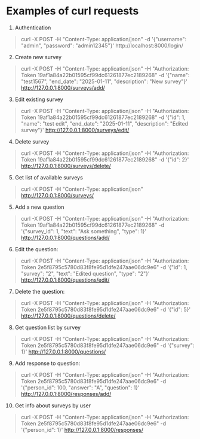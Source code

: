 # Examples of curl requests

1. Authentication
> curl -X POST -H "Content-Type: application/json" -d '{"username": "admin", "password": "admin12345"}' 
> http://localhost:8000/login/
 
2. Create new survey
> curl -X POST -H "Content-Type: application/json" -H  "Authorization: Token 19af1a84a22b01595cf99dc61261877ec2189268" 
> -d '{"name": "test1567", "end_date": "2025-01-11", "description": "New survey"}' http://127.0.0.1:8000/surveys/add/

3. Edit existing survey
> curl -X POST -H "Content-Type: application/json" -H  "Authorization: Token 19af1a84a22b01595cf99dc61261877ec2189268" 
> -d '{"id": 1, "name": "test edit", "end_date": "2025-01-11", "description": "Edited survey"}' 
> http://127.0.0.1:8000/surveys/edit/

4. Delete survey
> curl -X POST -H "Content-Type: application/json" -H  "Authorization: Token 19af1a84a22b01595cf99dc61261877ec2189268" 
> -d '{"id": 2}' http://127.0.0.1:8000/surveys/delete/

5. Get list of available surveys
> curl -X POST -H "Content-Type: application/json" http://127.0.0.1:8000/surveys/

5. Add a new question
> curl -X POST -H "Content-Type: application/json" -H  "Authorization: Token 19af1a84a22b01595cf99dc61261877ec2189268" 
> -d '{"survey_id": 1, "text": "Ask something", "type": 1}' http://127.0.0.1:8000/questions/add/

6. Edit the question:
> curl -X POST -H "Content-Type: application/json" -H  "Authorization: Token 2e5f8795c5780d83f8fe95d1dfe247aae06dc9e6" 
> -d '{"id": 1, "survey": "2", "text": "Edited question", "type": "2"}' http://127.0.0.1:8000/questions/edit/

7. Delete the question:
> curl -X POST -H "Content-Type: application/json" -H  "Authorization: Token 2e5f8795c5780d83f8fe95d1dfe247aae06dc9e6" 
> -d '{"id": 5}' http://127.0.0.1:8000/questions/delete/

8. Get question list by survey 
> curl -X POST -H "Content-Type: application/json" -H  "Authorization: Token 2e5f8795c5780d83f8fe95d1dfe247aae06dc9e6" 
> -d '{"survey": 1}' http://127.0.0.1:8000/questions/

9. Add response to question:
> curl -X POST -H "Content-Type: application/json" -H  "Authorization: Token 2e5f8795c5780d83f8fe95d1dfe247aae06dc9e6" 
> -d '{"person_id": 100, "answer": "A", "question": 1}' http://127.0.0.1:8000/responses/add/

10. Get info about surveys by user
> curl -X POST -H "Content-Type: application/json" -H  "Authorization: Token 2e5f8795c5780d83f8fe95d1dfe247aae06dc9e6" 
> -d '{"person_id": 1}' http://127.0.0.1:8000/responses/


